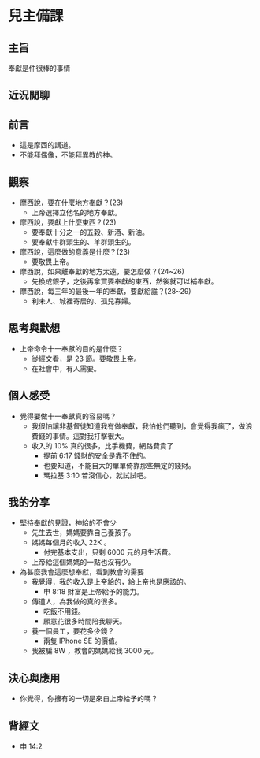 # 兒主備課

## 主旨

奉獻是件很棒的事情

## 近況閒聊

## 前言

- 這是摩西的講道。
- 不能拜偶像，不能拜異教的神。

## 觀察

- 摩西說，要在什麼地方奉獻？(23)
  - 上帝選擇立他名的地方奉獻。
- 摩西說，要獻上什麼東西？(23)
  - 要奉獻十分之一的五穀、新酒、新油。
  - 要奉獻牛群頭生的、羊群頭生的。
- 摩西說，這麼做的意義是什麼？(23)
  - 要敬畏上帝。
- 摩西說，如果離奉獻的地方太遠，要怎麼做？(24~26)
  - 先換成銀子，之後再拿買要奉獻的東西，然後就可以補奉獻。
- 摩西說，每三年的最後一年的奉獻，要獻給誰？(28~29)
  - 利未人、城裡寄居的、孤兒寡婦。

## 思考與默想

- 上帝命令十一奉獻的目的是什麼？
  - 從經文看，是 23 節。要敬畏上帝。
  - 在社會中，有人需要。

## 個人感受

- 覺得要做十一奉獻真的容易嗎？
  - 我很怕讓非基督徒知道我有做奉獻，我怕他們聽到，會覺得我瘋了，做浪費錢的事情。這對我打擊很大。
  - 收入的 10% 真的很多，比手機費，網路費貴了
    - 提前 6:17 錢財的安全是靠不住的。
    - 也要知道，不能自大的單單倚靠那些無定的錢財。
    - 瑪拉基 3:10 若沒信心，就試試吧。

## 我的分享

- 堅持奉獻的見證，神給的不會少
  - 先生去世，媽媽要靠自己養孩子。
  - 媽媽每個月的收入 22K 。
    - 付完基本支出，只剩 6000 元的月生活費。
  - 上帝給這個媽媽的一點也沒有少。
- 為甚麼我會這麼想奉獻，看到教會的需要
  - 我覺得，我的收入是上帝給的，給上帝也是應該的。
    - 申 8:18 財富是上帝給予的能力。
  - 傳道人，為我做的真的很多。
    - 吃飯不用錢。
    - 願意花很多時間陪我聊天。
  - 養一個員工，要花多少錢？
    - 兩隻 IPhone SE 的價值。
  - 我被騙 8W ，教會的媽媽給我 3000 元。

## 決心與應用

- 你覺得，你擁有的一切是來自上帝給予的嗎？

## 背經文

- 申 14:2
